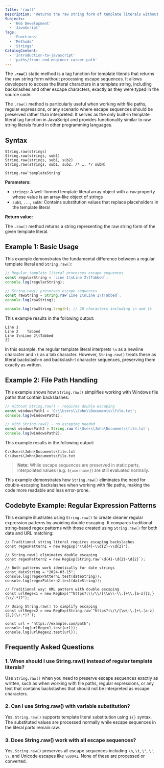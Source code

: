 ```yaml
---
Title: 'raw()'
Description: 'Returns the raw string form of template literals without processing escape sequences.'
Subjects:
  - 'Web Development'
  - 'JavaScript'
Tags:
  - 'Functions'
  - 'Methods'
  - 'Strings'
CatalogContent:
  - 'introduction-to-javascript'
  - 'paths/front-end-engineer-career-path'
---
```


The **`.raw()`** static method is a tag function for template literals that returns the raw string form without processing escape sequences. It allows developers to access the literal characters in a template string, including backslashes and other escape characters, exactly as they were typed in the source code.

The `.raw()` method is particularly useful when working with file paths, regular expressions, or any scenario where escape sequences should be preserved rather than interpreted. It serves as the only built-in template literal tag function in JavaScript and provides functionality similar to raw string literals found in other programming languages.

## Syntax

```pseudo
String.raw(strings)
String.raw(strings, sub1)
String.raw(strings, sub1, sub2)
String.raw(strings, sub1, sub2, /* …, */ subN)

String.raw`templateString`
```

**Parameters:**

- `strings`: A well-formed template literal array object with a `raw` property whose value is an array-like object of strings
- `sub1`, `...`, `subN`: Contains substitution values that replace placeholders in the template literal

**Return value:**

The `.raw()` method returns a string representing the raw string form of the given template literal.

## Example 1: Basic Usage

This example demonstrates the fundamental difference between a regular template literal and `String.raw()`:

```js
// Regular template literal processes escape sequences
const regularString = `Line 1\nLine 2\tTabbed`;
console.log(regularString);

// String.raw() preserves escape sequences
const rawString = String.raw`Line 1\nLine 2\tTabbed`;
console.log(rawString);

console.log(rawString.length); // 20 characters including \n and \t
```

This example results in the following output:

```shell
Line 1
Line 2    Tabbed
Line 1\nLine 2\tTabbed
22
```

In this example, the regular template literal interprets `\n` as a newline character and `\t` as a tab character. However, `String.raw()` treats these as literal backslash-n and backslash-t character sequences, preserving them exactly as written.

## Example 2: File Path Handling

This example shows how `String.raw()` simplifies working with Windows file paths that contain backslashes:

```js
// Without String.raw() - requires double escaping
const windowsPath1 = 'C:\\Users\\John\\Documents\\file.txt';
console.log(windowsPath1);

// With String.raw() - no escaping needed
const windowsPath2 = String.raw`C:\Users\John\Documents\file.txt`;
console.log(windowsPath2);
```

This example results in the following output:

```shell
C:\Users\John\Documents\file.txt
C:\Users\John\Documents\file.txt
```

> **Note:** While escape sequences are preserved in static parts, interpolated values (e.g. `${username}`) are still evaluated normally.

This example demonstrates how `String.raw()` eliminates the need for double-escaping backslashes when working with file paths, making the code more readable and less error-prone.

## Codebyte Example: Regular Expression Patterns

This example illustrates using `String.raw()` to create cleaner regular expression patterns by avoiding double escaping. It compares traditional string-based regex patterns with those created using `String.raw()` for both date and URL matching:

```codebyte/javascript
// Traditional string literal requires escaping backslashes
const regexPattern1 = new RegExp("\\d{4}-\\d{2}-\\d{2}");

// String.raw() eliminates double escaping
const regexPattern2 = new RegExp(String.raw`\d{4}-\d{2}-\d{2}`);

// Both patterns work identically for date strings
const dateString = "2024-03-15";
console.log(regexPattern1.test(dateString));
console.log(regexPattern2.test(dateString));

// Traditional way: URL pattern with double escaping
const urlRegex1 = new RegExp("^https?:\\/\\/[\\w\\-\\.]+\\.[a-z]{2,}(\\/.*)?");

// Using String.raw() to simplify escaping
const urlRegex2 = new RegExp(String.raw`^https?:\/\/[\w\-\.]+\.[a-z]{2,}(\/.*)?`);

const url = "https://example.com/path";
console.log(urlRegex1.test(url));
console.log(urlRegex2.test(url));
```

## Frequently Asked Questions

### 1. When should I use String.raw() instead of regular template literals?

Use `String.raw()` when you need to preserve escape sequences exactly as written, such as when working with file paths, regular expressions, or any text that contains backslashes that should not be interpreted as escape characters.

### 2. Can I use String.raw() with variable substitution?

Yes, `String.raw()` supports template literal substitution using `${}` syntax. The substituted values are processed normally while escape sequences in the literal parts remain raw.

### 3. Does String.raw() work with all escape sequences?

Yes, `String.raw()` preserves all escape sequences including `\n`, `\t`, `\"`, `\'`, `\\`, and Unicode escapes like `\u0041`. None of these are processed or converted.
